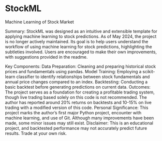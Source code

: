 # StockML
Machine Learning of Stock Market


Summary:
StockML was designed as an intuitive and extensible template for applying machine learning to stock predictions. As of May 2024, the project is no longer actively maintained. Its goal is to help users understand the workflow of using machine learning for stock predictions, highlighting the subtleties involved. Users are encouraged to make their own improvements, with suggestions provided in the readme.

Key Components:
Data Preparation: Cleaning and preparing historical stock prices and fundamentals using pandas.
Model Training: Employing a scikit-learn classifier to identify relationships between stock fundamentals and annual price changes compared to an index.
Backtesting: Conducting a basic backtest before generating predictions on current data.
Outcomes:
The project serves as a foundation for creating a profitable trading system, though live trading based solely on this code is not recommended. The author has reported around 20% returns on backtests and 10-15% on live trading with a modified version of this code.
Personal Significance:
This project marks the author’s first major Python project, encounter with machine learning, and use of Git. Although many improvements have been made, some minor issues may still exist.
Disclaimer:
This is an educational project, and backtested performance may not accurately predict future results. Trade at your own risk.
